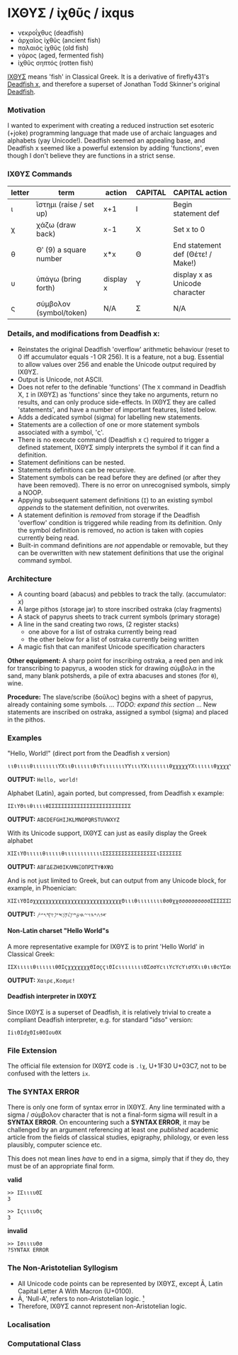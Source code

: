 
# ΙΧΘΥΣ / ἰχθῦς / ixqus

* νεκροΐχθυς (deadfish)
* ἀρχαῖος ἰχθῦς (ancient fish)
* παλαιός ἰχθῦς (old fish)
* γάρος (aged, fermented fish)
* ἰχθῦς σηπτός (rotten fish)

[ΙΧΘΥΣ](https://esolangs.org/wiki/%CE%99%CE%A7%CE%98%CE%A5%CE%A3) means 'fish' in Classical Greek. It is a derivative of firefly431's [Deadfish x](https://esolangs.org/wiki/Deadfish_x), and therefore a superset of Jonathan Todd Skinner's original [Deadfish](https://esolangs.org/wiki/Deadfish).

### Motivation
I wanted to experiment with creating a reduced instruction set esoteric (+joke) programming language that made use of archaic languages and alphabets (yay Unicode!). Deadfish seemed an appealing base, and Deadfish x seemed like a powerful extension by adding 'functions', even though I don't believe they are functions in a strict sense.

### ΙΧΘΥΣ Commands

| letter | term | action | CAPITAL | CAPITAL action |
| --     | --   | --     | --      | --             |
| ι | ἵστημι (raise / set up) | x+1 | Ι | Begin statement def |
| χ | χάζω (draw back)        | x-1 | Χ | Set x to 0 |
| θ | Θʹ (9) a square number   | x*x | Θ | End statement def (Θέτε! / Make!) |
| υ | ὑπάγω (bring forth)     | display x | Υ | display x as Unicode character |
| ς | σύμβολον (symbol/token) | N/A | Σ | N/A |


### Details, and modifications from Deadfish x:

* Reinstates the original Deadfish 'overflow' arithmetic behaviour (reset to 0 iff accumulator equals -1 OR 256). It is a feature, not a bug. Essential to allow values over 256 and enable the Unicode output required by ΙΧΘΥΣ.
* Output is Unicode, not ASCII.
* Does not refer to the definable 'functions' (The `X` command in Deadfish X, `Ι` in ΙΧΘΥΣ) as 'functions' since they take no arguments, return no results, and can only produce side-effects. In ΙΧΘΥΣ they are called 'statements', and have a number of important features, listed below.
* Adds a dedicated symbol (sigma) for labelling new statements.
* Statements are a collection of one or more statement symbols associated with a symbol, 'ς'.
* There is no execute command (Deadfish x `C`) required to trigger a defined statement, ΙΧΘΥΣ simply interprets the symbol if it can find a definition.
* Statement definitions can be nested.
* Statements definitions can be recursive.
* Statement symbols can be read before they are defined (or after they have been removed). There is no error on unrecognised symbols, simply a NOOP.
* Appying subsequent satement definitions (`Ι`) to an existing symbol *appends* to the statement definition, not overwrites.
* A statement definition is *removed* from storage if the Deadfish 'overflow' condition is triggered while reading from its definition. Only the symbol definition is removed, no action is taken with copies currently being read.
* Built-in command definitions are *not* appendable or removable, but they can be overwritten with new statement definitions that use the original command symbol.

### Architecture
* A counting board (abacus) and pebbles to track the tally. (accumulator: *x*)
* A large pithos (storage jar) to store inscribed ostraka (clay fragments)
* A stack of papyrus sheets to track current symbols (primary storage)
* A line in the sand creating two rows, (2 register stacks)
  * one above for a list of ostraka currently being read
  * the other below for a list of ostraka currently being written
* A magic fish that can manifest Unicode specification characters

**Other equipment:** A sharp point for inscribing ostraka, a reed pen and ink for transcribing to papyrus, a wooden stick for drawing σύμβολα in the sand, many blank potsherds, a pile of extra abacuses and stones (for `θ`), wine.

**Procedure:** The slave/scribe (δοῦλος) begins with a sheet of papyrus, already containing some symbols. 
 ... _TODO: expand this section_ ...
New statements are inscribed on ostraka, assigned a symbol (sigma) and placed in the pithos.

### Examples

"Hello, World!" (direct port from the Deadfish x version)
```ΙΧΘΥΣ
ιιθιιιιθιιιιιιιιΥΧιιθιιιιιιθιΥιιιιιιιΥΥιιιΥΧιιιιιιιθχχχχχΥΧιιιιιιθχχχχΥΧιιιθιιθχχΥχχχχχχχχΥιιιΥχχχχχχΥχχχχχχχχΥΧιιιιιιθχχχΥ
```
**OUTPUT:** `Hello, world!`

Alphabet (Latin), again ported, but compressed, from Deadfish x example:
```ΙΧΘΥΣ
ΙΣιΥΘιιθιιιιθΣΣΣΣΣΣΣΣΣΣΣΣΣΣΣΣΣΣΣΣΣΣΣΣΣΣ
```
**OUTPUT:** `ABCDEFGHIJKLMNOPQRSTUVWXYZ`

With its Unicode support, ΙΧΘΥΣ can just as easily display the Greek alphabet
```ΙΧΘΥΣ
XΙΣιΥΘιιιιιθιιιιιθιιιιιιιιιιιιΣΣΣΣΣΣΣΣΣΣΣΣΣΣΣΣΣιΣΣΣΣΣΣΣ
```
**OUTPUT:** `ΑΒΓΔΕΖΗΘΙΚΛΜΝΞΟΠΡΣΤΥΦΧΨΩ`

And is not just limited to Greek, but can output from any Unicode block, for example, in Phoenician:
```ΙΧΘΥΣ
ΧΙΣιΥΘΙσχχχχχχχχχχχχχχχχχχχχχχχχχχχχΘιιιθιιιιιιιιθσθχχσσσσσσσσσσΣΣΣΣΣΣΣΣΣΣΣΣΣΣΣΣΣΣΣΣΣΣ
```
**OUTPUT:** `𐤀𐤁𐤂𐤃𐤄𐤅𐤆𐤇𐤈𐤉𐤊𐤋𐤌𐤍𐤎𐤏𐤐𐤑𐤒𐤓𐤔𐤕`

#### Non-Latin charset "Hello World"s
A more representative example for ΙΧΘΥΣ is to print 'Hello World' in Classical Greek:
```ΙΧΘΥΣ
ΙΣΧιιιιιθιιιιιιθΘΙϛχχχχχχχΘΙσϛϛιΘΙϲιιιιιιιιΘΣσσΥϲιιΥϲΥϲΥισΥΧιιθιιθϲΥΣσσσΥϲϲϲϲϲχχχΥιιιιΥϛΥϛΥΧιιιιιθϲΥ
```
**OUTPUT:** `Χαιρε,Κοσμε!`

#### Deadfish interpreter in ΙΧΘΥΣ
Since ΙΧΘΥΣ is a superset of Deadfish, it is relatively trivial to create a compliant Deadfish interpreter, e.g. for standard "idso" version:
```ΙΧΘΥΣ
ΙiιΘΙdχΘΙsθΘΙoυΘΧ
```

### File Extension
The official file extension for ΙΧΘΥΣ code is `.ἰχ`, U+1F30 U+03C7, not to be confused with the letters `ix`.

### The SYNTAX ERROR
There is only one form of syntax error in ΙΧΘΥΣ.
Any line terminated with a sigma / σύμβολον character that is not a final-form sigma will result in a **SYNTAX ERROR**.
On encountering  such a **SYNTAX ERROR**, it may be challenged by an argument referencing at least one *published* academic article from the
fields of classical studies, epigraphy, philology, or even less plausibly, computer science etc.

This does not mean lines _have_ to end in a sigma, simply that if they do, they must be of an appropriate final form.

**valid**
```ΙΧΘΥΣ
>> ΙΣιιιυΘΣ
3
```

```ΙΧΘΥΣ
>> ΙςιιιυΘς
3
```

**invalid**
```ΙΧΘΥΣ
>> ΙσιιιυΘσ
?SYNTAX ERROR
```

### The Non-Aristotelian Syllogism

* All Unicode code points can be represented by ΙΧΘΥΣ, except Ā, Latin Capital Letter A With Macron (U+0100).
* Ā, 'Null-A', refers to non-Aristotelian logic. [¹](https://en.wikipedia.org/wiki/The_World_of_Null-A#Non-Aristotelian%20logic)
* Therefore, ΙΧΘΥΣ cannot represent non-Aristotelian logic.

### Localisation

### Computational Class

